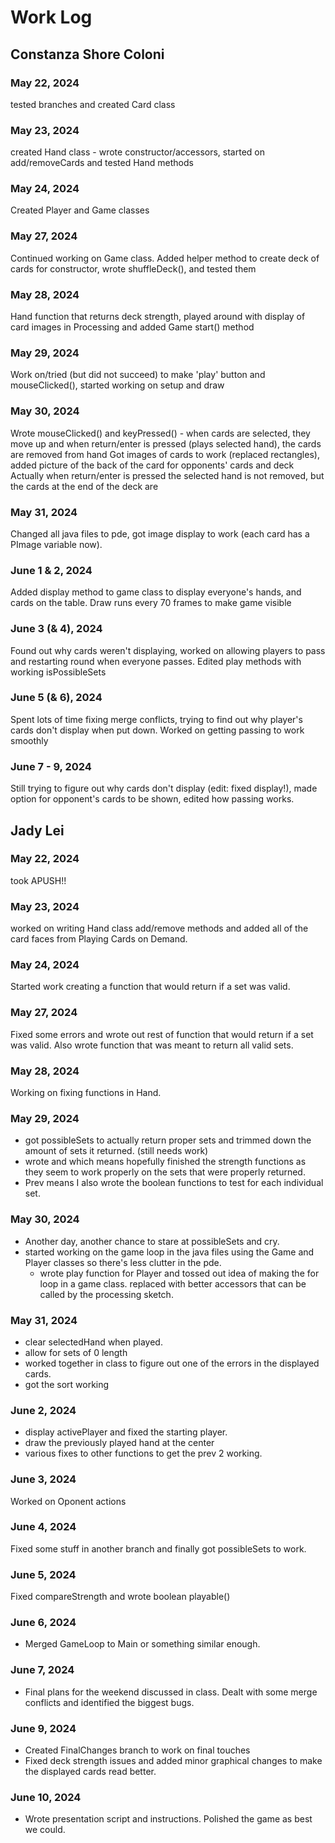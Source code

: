 # Work Log

## Constanza Shore Coloni

### May 22, 2024

tested branches and created Card class

### May 23, 2024

created Hand class - wrote constructor/accessors, started on add/removeCards and tested Hand methods

### May 24, 2024

Created Player and Game classes

### May 27, 2024

Continued working on Game class. Added helper method to create deck of cards for constructor, wrote shuffleDeck(), and tested them

### May 28, 2024

Hand function that returns deck strength, played around with display of card images in Processing and added Game start() method

### May 29, 2024

Work on/tried (but did not succeed) to make 'play' button and mouseClicked(), started working on setup and draw

### May 30, 2024

Wrote mouseClicked() and keyPressed() - when cards are selected, they move up and when return/enter is pressed (plays selected hand), the cards are removed from hand
Got images of cards to work (replaced rectangles), added picture of the back of the card for opponents' cards and deck
Actually when return/enter is pressed the selected hand is not removed, but the cards at the end of the deck are

### May 31, 2024

Changed all java files to pde, got image display to work (each card has a PImage variable now).

### June 1 & 2, 2024

Added display method to game class to display everyone's hands, and cards on the table. Draw runs every 70 frames to make game visible

### June 3 (& 4), 2024

Found out why cards weren't displaying, worked on allowing players to pass and restarting round when everyone passes. Edited play methods with working isPossibleSets

### June 5 (& 6), 2024

Spent lots of time fixing merge conflicts, trying to find out why player's cards don't display when put down. Worked on getting passing to work smoothly

### June 7 - 9, 2024

Still trying to figure out why cards don't display (edit: fixed display!), made option for opponent's cards to be shown, edited how passing works.

## Jady Lei

### May 22, 2024

took APUSH!!

### May 23, 2024

worked on writing Hand class add/remove methods and added all of the card faces from Playing Cards on Demand.

### May 24, 2024

Started work creating a function that would return if a set was valid. 

### May 27, 2024

Fixed some errors and wrote out rest of function that would return if a set was valid. Also wrote function that was meant to return all valid sets.

### May 28, 2024

Working on fixing functions in Hand.

### May 29, 2024

- got possibleSets to actually return proper sets and trimmed down the amount of sets it returned. (still needs work)
- wrote and which means hopefully finished the strength functions as they seem to work properly on the sets that were properly returned.
- Prev means I also wrote the boolean functions to test for each individual set.

### May 30, 2024

- Another day, another chance to stare at possibleSets and cry.
- started working on the game loop in the java files using the Game and Player classes so there's less clutter in the pde.
  - wrote play function for Player and tossed out idea of making the for loop in a game class. replaced with better accessors that can be called by the processing sketch.

### May 31, 2024

- clear selectedHand when played.
- allow for sets of 0 length
- worked together in class to figure out one of the errors in the displayed cards.
- got the sort working

### June 2, 2024

- display activePlayer and fixed the starting player.
- draw the previously played hand at the center
- various fixes to other functions to get the prev 2 working.

### June 3, 2024
Worked on Oponent actions
### June 4, 2024
Fixed some stuff in another branch and finally got possibleSets to work.
### June 5, 2024
Fixed compareStrength and wrote boolean playable() 
### June 6, 2024
- Merged GameLoop to Main or something similar enough.
### June 7, 2024
- Final plans for the weekend discussed in class. Dealt with some merge conflicts and identified the biggest bugs.
### June 9, 2024
- Created FinalChanges branch to work on final touches
- Fixed deck strength issues and added minor graphical changes to make the displayed cards read better.
### June 10, 2024
- Wrote presentation script and instructions. Polished the game as best we could.
